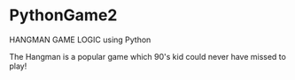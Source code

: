 # PythonGame2

HANGMAN GAME LOGIC using Python

The Hangman is a popular game which 90's kid could never have missed to play!



